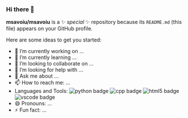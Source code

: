 ### Hi there 👋

**msavoiu/msavoiu** is a ✨ _special_ ✨ repository because its `README.md` (this file) appears on your GitHub profile.

Here are some ideas to get you started:

- 🔭 I’m currently working on ...
- 🌱 I’m currently learning ...
- 👯 I’m looking to collaborate on ...
- 🤔 I’m looking for help with ...
- 💬 Ask me about ...
- 📫 How to reach me: ...
- Languages and Tools:
![python badge](https://img.shields.io/badge/-Python-3776AB?logo=python&logoColor=white)
![cpp badge](https://img.shields.io/badge/-C++-00599C?logo=c++&logoColor=white)
![html5 badge](https://img.shields.io/badge/-HTML5-E34F26?logo=html5&logoColor=white)
![vscode badge](https://img.shields.io/badge/-VSCode-007ACC?logo=visual%20studio%20code&logoColor=white)
- 😄 Pronouns: ...
- ⚡ Fun fact: ...
